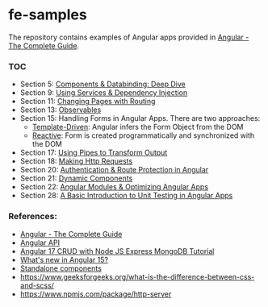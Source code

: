 # fe-samples
The repository contains examples of Angular apps provided in [Angular - The Complete Guide](https://www.udemy.com/course/the-complete-guide-to-angular-2/).

### TOC
* Section 5: [Components & Databinding: Deep Dive](cmp-databinding)
* Section 9: [Using Services & Dependency Injection](services)
* Section 11: [Changing Pages with Routing](routing)
* Section 13: [Observables](observabels)
* Section 15: Handling Forms in Angular Apps. There are two approaches:
  * [Template-Driven](forms): Angular infers the Form Object from the DOM 
  * [Reactive](forms-reactive): Form is created programmatically and synchronized with the DOM
* Section 17: [Using Pipes to Transform Output](pipes)
* Section 18: [Making Http Requests](http)
* Section 20: [Authentication & Route Protection in Angular](auth)
* Section 21: [Dynamic Components](auth)
* Section 22: [Angular Modules & Optimizing Angular Apps](modules-optimizing)
* Section 28: [A Basic Introduction to Unit Testing in Angular Apps](testing)

### References:
* [Angular - The Complete Guide](https://www.udemy.com/course/the-complete-guide-to-angular-2/)
* [Angular API](https://angular.io/api)
* [Angular 17 CRUD with Node JS Express MongoDB Tutorial](https://www.itsolutionstuff.com/post/angular-17-crud-with-node-js-express-mongodb-tutorialexample.html?utm_content=cmp-true)
* [What's new in Angular 15?](https://www.youtube.com/live/9rj8kR0q0c8?si=wYdqkizNLHsZierp)
* [Standalone components](https://v17.angular.io/guide/standalone-components)
* https://www.geeksforgeeks.org/what-is-the-difference-between-css-and-scss/
* https://www.npmjs.com/package/http-server
  

